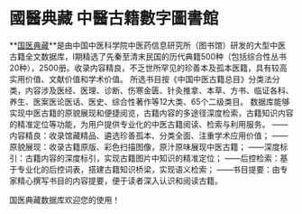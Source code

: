 # 國醫典藏  中醫古籍數字圖書館

**[国医典藏](http://www.gydc.ac.cn:81/search.htm)**是由中国中医科学院中医药信息研究所（图书馆）研发的大型中医古籍全文数据库，Ⅰ期精选了先秦至清末民国的历代典籍500种（包括综合性丛书20种），2500册。收录内容精良，不乏世所罕见的珍善本及孤本医籍，具有较高实用价值、文献价值和学术价值。
所选书目按《中国中医古籍总目》分类法分类，内容涉及医经、医理、诊断、伤寒金匮、针灸推拿、本草、方书、临证各科、养生、医案医论医话、医史、综合性著作等12大类、65个二级类目。
数据库能够实现中医古籍的原貌展现和便捷阅览，古籍内容的多途径深度检索，古籍知识内容的精准定位等功能，为用户提供专业化的中医古籍阅读、检索与利用服务。
  ——内容精良：收录馆藏精品、遴选珍善孤本、分类全面、注重学术应用价值；
  ——原貌展现：收录古籍原版、彩色扫描图像，原汁原味展现中医古籍；
  ——深度标引：古籍内容的深度标引，实现古籍图片中知识的精准定位；
  ——后控检索：基于专业化的后控词表，搭建古籍知识桥梁，实现语义检索；
  ——书目提要：由专家精心撰写书目的内容提要，便于读者深入认识和阅读古籍。

  国医典藏数据库欢迎您的使用！


